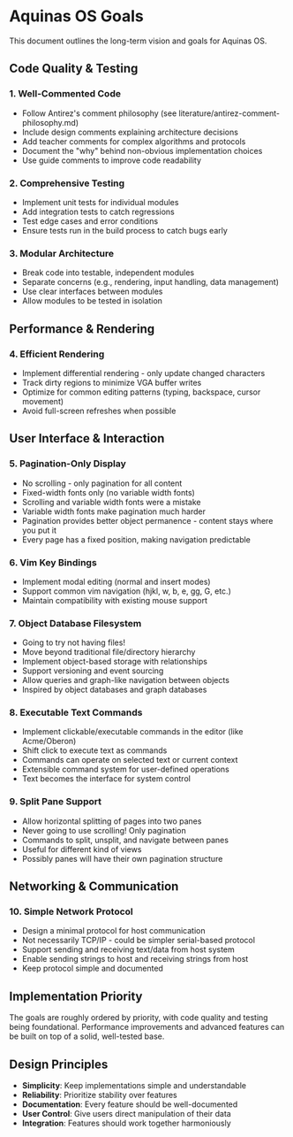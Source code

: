 # Aquinas OS Goals

This document outlines the long-term vision and goals for Aquinas OS.

## Code Quality & Testing

### 1. Well-Commented Code
- Follow Antirez's comment philosophy (see literature/antirez-comment-philosophy.md)
- Include design comments explaining architecture decisions
- Add teacher comments for complex algorithms and protocols
- Document the "why" behind non-obvious implementation choices
- Use guide comments to improve code readability

### 2. Comprehensive Testing
- Implement unit tests for individual modules
- Add integration tests to catch regressions
- Test edge cases and error conditions
- Ensure tests run in the build process to catch bugs early

### 3. Modular Architecture
- Break code into testable, independent modules
- Separate concerns (e.g., rendering, input handling, data management)
- Use clear interfaces between modules
- Allow modules to be tested in isolation

## Performance & Rendering

### 4. Efficient Rendering
- Implement differential rendering - only update changed characters
- Track dirty regions to minimize VGA buffer writes
- Optimize for common editing patterns (typing, backspace, cursor movement)
- Avoid full-screen refreshes when possible

## User Interface & Interaction

### 5. Pagination-Only Display
- No scrolling - only pagination for all content
- Fixed-width fonts only (no variable width fonts)
- Scrolling and variable width fonts were a mistake
- Variable width fonts make pagination much harder
- Pagination provides better object permanence - content stays where you put it
- Every page has a fixed position, making navigation predictable

### 6. Vim Key Bindings
- Implement modal editing (normal and insert modes)
- Support common vim navigation (hjkl, w, b, e, gg, G, etc.)
- Maintain compatibility with existing mouse support

### 7. Object Database Filesystem
- Going to try not having files!
- Move beyond traditional file/directory hierarchy
- Implement object-based storage with relationships
- Support versioning and event sourcing
- Allow queries and graph-like navigation between objects
- Inspired by object databases and graph databases

### 8. Executable Text Commands
- Implement clickable/executable commands in the editor (like Acme/Oberon)
- Shift click to execute text as commands
- Commands can operate on selected text or current context
- Extensible command system for user-defined operations
- Text becomes the interface for system control

### 9. Split Pane Support
- Allow horizontal splitting of pages into two panes
- Never going to use scrolling! Only pagination
- Commands to split, unsplit, and navigate between panes
- Useful for different kind of views
- Possibly panes will have their own pagination structure

## Networking & Communication

### 10. Simple Network Protocol
- Design a minimal protocol for host communication
- Not necessarily TCP/IP - could be simpler serial-based protocol
- Support sending and receiving text/data from host system
- Enable sending strings to host and receiving strings from host
- Keep protocol simple and documented

## Implementation Priority

The goals are roughly ordered by priority, with code quality and testing being foundational. Performance improvements and advanced features can be built on top of a solid, well-tested base.

## Design Principles

- **Simplicity**: Keep implementations simple and understandable
- **Reliability**: Prioritize stability over features
- **Documentation**: Every feature should be well-documented
- **User Control**: Give users direct manipulation of their data
- **Integration**: Features should work together harmoniously
